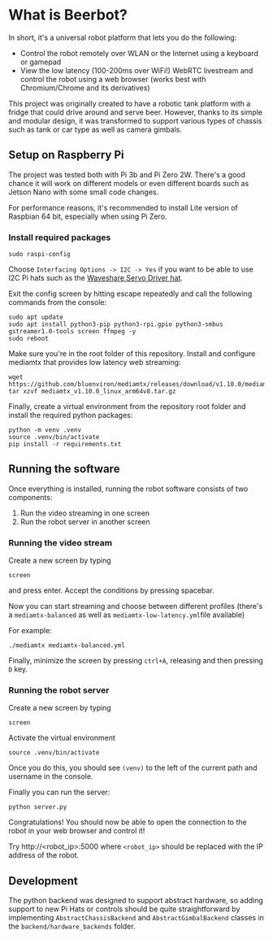 # What is Beerbot?
In short, it's a universal robot platform that lets you do the following:
- Control the robot remotely over WLAN or the Internet using a keyboard or gamepad
- View the low latency (100-200ms over WiFi!) WebRTC livestream and control the robot using a web browser 
(works best with Chromium/Chrome and its derivatives)

This project was originally created to have a robotic tank platform with a fridge that could drive around
and serve beer. However, thanks to its simple and modular design, it was transformed to support various
types of chassis such as tank or car type as well as camera gimbals.

## Setup on Raspberry Pi
The project was tested both with Pi 3b and Pi Zero 2W. There's a good chance it will work on different 
models or even different boards such as Jetson Nano with some small code changes.

For performance reasons, it's recommended to install Lite version of Raspbian 64 bit, especially when using Pi Zero.
### Install required packages
`sudo raspi-config`

Choose `Interfacing Options -> I2C -> Yes` if you want to be able to use I2C Pi hats such as the 
[Waveshare Servo Driver hat](waveshare.com/wiki/Servo_Driver_HAT).

Exit the config screen by hitting escape repeatedly and call the following commands from the console:
```
sudo apt update
sudo apt install python3-pip python3-rpi.gpio python3-smbus gstreamer1.0-tools screen ffmpeg -y
sudo reboot
```

Make sure you're in the root folder of this repository.
Install and configure mediamtx that provides low latency web streaming:
```
wget https://github.com/bluenviron/mediamtx/releases/download/v1.10.0/mediamtx_v1.10.0_linux_arm64v8.tar.gz
tar xzvf mediamtx_v1.10.0_linux_arm64v8.tar.gz
```

Finally, create a virtual environment from the repository root folder and install the required python packages:
```commandline
python -m venv .venv
source .venv/bin/activate
pip install -r requirements.txt
```

## Running the software

Once everything is installed, running the robot software consists of two components:
1. Run the video streaming in one screen
2. Run the robot server in another screen


### Running the video stream
Create a new screen by typing
```commandline
screen
```
and press enter. Accept the conditions by pressing spacebar.

Now you can start streaming and choose between different profiles (there's a `mediamtx-balanced` as well as `mediamtx-low-latency.yml`file available)

For example:
```commandline
./mediamtx mediamtx-balanced.yml
```

Finally, minimize the screen by pressing `ctrl+A`, releasing and then pressing `D` key.

### Running the robot server
Create a new screen by typing
```commandline
screen
```

Activate the virtual environment
```
source .venv/bin/activate
```
Once you do this, you should see `(venv)` to the left of the current path and username in the console.

Finally you can run the server:
```commandline
python server.py
```

Congratulations! You should now be able to open the connection to the robot in your web browser and control it!

Try http://<robot_ip>:5000 where `<robot_ip>` should be replaced with the IP address of the robot.

## Development
The python backend was designed to support abstract hardware, so adding support to new Pi Hats or controls
should be quite straightforward by implementing `AbstractChassisBackend` and `AbstractGimbalBackend` classes
in the `backend/hardware_backends` folder.
